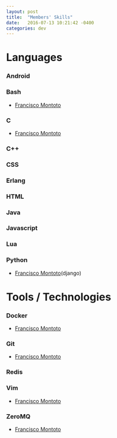 ```yaml
---
layout: post
title:  "Members' Skills"
date:   2016-07-13 10:21:42 -0400
categories: dev
---
```

# Languages

### Android

### Bash

  - [Francisco Montoto][fmontoto]

### C

  - [Francisco Montoto][fmontoto]

### C++

### CSS

### Erlang

### HTML

### Java

### Javascript

### Lua

### Python

  - [Francisco Montoto][fmontoto](django)

# Tools / Technologies

### Docker

  - [Francisco Montoto][fmontoto]

### Git

  - [Francisco Montoto][fmontoto]

### Redis

### Vim

  - [Francisco Montoto][fmontoto]

### ZeroMQ

  - [Francisco Montoto][fmontoto]

[fmontoto]: https://www.github.com/fmontoto
